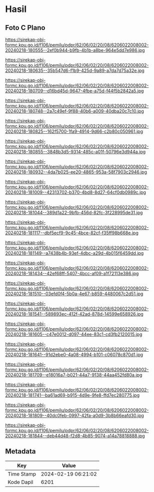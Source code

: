 # Hasil

## Foto C Plano

https://sirekap-obj-formc.kpu.go.id/f106/pemilu/pdpr/62/06/02/20/08/6206022008002-20240218-180555--2ef0b944-b9fb-4b1b-a8be-964e5dd7e986.jpg

https://sirekap-obj-formc.kpu.go.id/f106/pemilu/pdpr/62/06/02/20/08/6206022008002-20240218-180635--35b547d6-f1b9-425d-9a89-a7da7d75a32e.jpg

https://sirekap-obj-formc.kpu.go.id/f106/pemilu/pdpr/62/06/02/20/08/6206022008002-20240218-180709--d16bd45d-9647-4fbe-a75d-f44f5b2842a5.jpg

https://sirekap-obj-formc.kpu.go.id/f106/pemilu/pdpr/62/06/02/20/08/6206022008002-20240218-180748--2a7c49ef-9f88-40b6-a009-40dba20c7c10.jpg

https://sirekap-obj-formc.kpu.go.id/f106/pemilu/pdpr/62/06/02/20/08/6206022008002-20240218-180825--162f5700-1fa9-4914-9d66-c2b80c050961.jpg

https://sirekap-obj-formc.kpu.go.id/f106/pemilu/pdpr/62/06/02/20/08/6206022008002-20240218-180855--3848b3d5-9314-485c-a01f-50796e3d944a.jpg

https://sirekap-obj-formc.kpu.go.id/f106/pemilu/pdpr/62/06/02/20/08/6206022008002-20240218-180932--4da7b025-ee20-4865-953a-58f7903c2946.jpg

https://sirekap-obj-formc.kpu.go.id/f106/pemilu/pdpr/62/06/02/20/08/6206022008002-20240218-181009--42313702-b370-4bd8-8d27-64cf0db0989c.jpg

https://sirekap-obj-formc.kpu.go.id/f106/pemilu/pdpr/62/06/02/20/08/6206022008002-20240218-181044--389d1a22-9bfb-456d-82fc-3f228995de31.jpg

https://sirekap-obj-formc.kpu.go.id/f106/pemilu/pdpr/62/06/02/20/08/6206022008002-20240218-181117--dbf5ecf9-9c45-4bce-82cf-f35ff98b668e.jpg

https://sirekap-obj-formc.kpu.go.id/f106/pemilu/pdpr/62/06/02/20/08/6206022008002-20240218-181149--a7438b4b-93ef-4dbc-a29d-4b015f6459dd.jpg

https://sirekap-obj-formc.kpu.go.id/f106/pemilu/pdpr/62/06/02/20/08/6206022008002-20240218-181434--42ef68ff-5407-4bcc-af09-a1f72113e386.jpg

https://sirekap-obj-formc.kpu.go.id/f106/pemilu/pdpr/62/06/02/20/08/6206022008002-20240218-181510--03efd0f4-5b0a-4e67-b859-4480067c2d51.jpg

https://sirekap-obj-formc.kpu.go.id/f106/pemilu/pdpr/62/06/02/20/08/6206022008002-20240218-181541--589893ec-412f-42ad-878d-14599e658926.jpg

https://sirekap-obj-formc.kpu.go.id/f106/pemilu/pdpr/62/06/02/20/08/6206022008002-20240218-181605--c47e0012-d097-44ee-83c1-cd3fb2120015.jpg

https://sirekap-obj-formc.kpu.go.id/f106/pemilu/pdpr/62/06/02/20/08/6206022008002-20240218-181641--91d2ebe0-4a08-4994-b101-c06078c870d1.jpg

https://sirekap-obj-formc.kpu.go.id/f106/pemilu/pdpr/62/06/02/20/08/6206022008002-20240218-181709--e18016a7-b021-44a7-9138-44aa452fd80a.jpg

https://sirekap-obj-formc.kpu.go.id/f106/pemilu/pdpr/62/06/02/20/08/6206022008002-20240218-181741--ba61ad69-b915-4d9e-9fe8-ffd7ec280775.jpg

https://sirekap-obj-formc.kpu.go.id/f106/pemilu/pdpr/62/06/02/20/08/6206022008002-20240218-181809--40dc0feb-0997-42fa-a0d9-3b8b66eafd30.jpg

https://sirekap-obj-formc.kpu.go.id/f106/pemilu/pdpr/62/06/02/20/08/6206022008002-20240218-181844--deb44d48-f2d8-4b85-9074-a14a78818888.jpg


## Metadata

| Key        | Value               |
| ---------- | ------------------- |
| Time Stamp | 2024-02-19 06:21:02 |
| Kode Dapil | 6201                |



